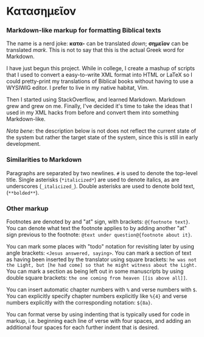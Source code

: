 # Κατασημεῖον
### Markdown-like markup for formatting Biblical texts

The name is a nerd joke: **κατα-** can be translated *down*; **σημεῖον** can be
translated *mark*. This is not to say that this is the actual Greek word for
Markdown.

I have just begun this project. While in college, I create a mashup of scripts
that I used to convert a easy-to-write XML format into HTML or LaTeX so I
could pretty-print my translations of Biblical books without having to use a
WYSIWIG editor. I prefer to live in my native habitat, Vim.

Then I started using StackOverflow, and learned Markdown. Markdown grew and grew
on me. Finally, I've decided it's time to take the ideas that I used in my XML
hacks from before and convert them into something Markdown-like.

*Nota bene*: the description below is not does not reflect the current state of
the system but rather the target state of the system, since this is still in
early development.

### Similarities to Markdown
Paragraphs are separated by two newlines. `#` is used to denote the top-level
title. Single asterisks (`*italicized*`) are used to denote italics, as are
underscores (`_italicized_`). Double asterisks are used to denote bold text,
(`**bolded**`).

### Other markup
Footnotes are denoted by and "at" sign, with brackets: `@{footnote text}`. You
can denote what text the footnote applies to by adding another "at" sign
previous to the footnote: `@text under question@{footnote about it}`.

You can mark some places with "todo" notation for revisiting later by using
angle brackets: `<Jesus answered, saying>`. You can mark a section of text as
having been inserted by the translator using square brackets: `he was not the
Light, but [he had come] so that he might witness about the Light.` You can mark
a section as being left out in some manuscripts by using double square brackets:
`the one coming from heaven [[is above all]]`.

You can insert automatic chapter numbers with `%` and verse numbers with `$`.
You can explicitly specify chapter numbers explicitly like `%{4}` and verse
numbers explicitly with the corresponding notation: `${8a}`.

You can format verse by using indenting that is typically used for code in
markup, i.e. beginning each line of verse with four spaces, and adding an
additional four spaces for each further indent that is desired.
